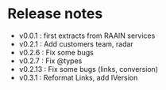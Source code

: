 # Release notes

 - v0.0.1 : first extracts from RAAIN services
 - v0.2.1 : Add customers team, radar
 - v0.2.6 : Fix some bugs
 - v0.2.7 : Fix @types
 - v0.2.13 : Fix some bugs (links, conversion)
 - v0.3.1 : Reformat Links, add IVersion 
